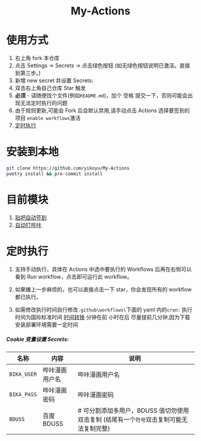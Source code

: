 <div align="center">
<h1 align="center">My-Actions</h1>
</div>

# 使用方式 

1. 右上角 fork 本仓库 
2. 点击 Settings -> Secrets -> 点击绿色按钮 (如无绿色按钮说明已激活。直接到第三步。)
3. 新增 new secret 并设置 Secrets:
4. 双击右上角自己仓库 Star 触发
5. **必须** - 请随便找个文件(例如`README.md`)，加个 空格 提交一下，否则可能会出现无法定时执行的问题
6. 由于规则更新,可能会 Fork 后会默认禁用,请手动点击 Actions 选择要签到的项目 `enable workflows`激活
7. [定时执行](#定时执行)

# 安装到本地
```sh
git clone https://github.com/yikoyu/My-Actions
poetry install && pre-commit install
```

# 目前模块

1. [贴吧自动签到](./app/tieba.py)
2. [自动打哔咔](./app/bika.py)

# 定时执行

1. 支持手动执行，具体在 Actions 中选中要执行的 Workflows 后再在右侧可以看到 Run workflow，点击即可运行此 workflow。

2. 如果嫌上一步麻烦的，也可以直接点击一下 star，你会发现所有的 workflow 都已执行。

3. 如需修改执行时间自行修改`.github\workflows\`下面的 yaml 内的`cron:` 执行时间为国际标准时间 [时间转换](http://www.timebie.com/cn/universalbeijing.php) 分钟在前 小时在后 尽量提前几分钟,因为下载安装部署环境需要一定时间

##### Cookie 变量设置 Secrets:

| 名称             | 内容                      | 说明                                                                                                                                                                            |
| ---------------- | ------------------------- | ------------------------------------------------------------------------------------------------------------------------------------------------------------------------------- |
| `BIKA_USER`      | 哔咔漫画用户名            | 哔咔漫画用户名                                                                                                                                                                  |
| `BIKA_PASS`      | 哔咔漫画密码              | 哔咔漫画密码                                                                                                                                                                    |
| `BDUSS`          | 百度 BDUSS                | # 可分割添加多用户，BDUSS 值切勿使用双击复制 (结尾有一个`符号`双击复制可能无法复制完整)                                                                                                             |
